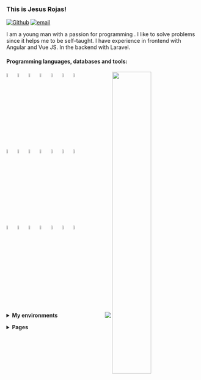### This is Jesus Rojas!

[![Github](https://img.shields.io/badge/-Github-000?style=flat&logo=Github&logoColor=white)](https://github.com/Jesus-Rojas)
[![email](https://img.shields.io/badge/-jarojas6524@misena.edu.co-000?style=flat-square&logo=gmail)](mailto:jarojas6524@misena.edu.co)

I am a young man with a passion for programming .
I like to solve problems since it helps me to be self-taught.
I have experience in frontend with Angular and Vue JS. In the backend with Laravel.


#### Programming languages, databases and tools: 
<!-- Github States -->
<p>
  <!-- Config Api Github -->
  <img width="45%" align="right" src="https://github-readme-stats.vercel.app/api?username=Jesus-Rojas&show_icons=true&hide_border=true&show_icons=true&theme=chartreuse-dark" />
  <!-- Icons Languages -->
  <code><img width="5%" src="https://www.vectorlogo.zone/logos/w3_html5/w3_html5-icon.svg"></code>
  <code><img width="5%" src="https://www.vectorlogo.zone/logos/w3_css/w3_css-icon.svg"></code>
  <code><img width="5%" src="https://www.vectorlogo.zone/logos/nodejs/nodejs-icon.svg"></code>
  <code><img width="5%" src="https://www.vectorlogo.zone/logos/firebase/firebase-icon.svg"></code>
  <code><img width="5%" src="https://www.vectorlogo.zone/logos/postgresql/postgresql-icon.svg"></code>
  <code><img width="5%" src="https://www.vectorlogo.zone/logos/mongodb/mongodb-icon.svg"></code>
  <code><img width="5%" src="https://www.vectorlogo.zone/logos/mysql/mysql-icon.svg"></code>
  <br>
  <code><img width="5%" src="https://www.vectorlogo.zone/logos/angular/angular-icon.svg"></code>
  <code><img width="5%" src="https://www.vectorlogo.zone/logos/reactjs/reactjs-icon.svg"></code>
  <code><img width="5%" src="https://www.vectorlogo.zone/logos/vuejs/vuejs-icon.svg"></code>
  <code><img width="5%" src="https://www.vectorlogo.zone/logos/graphql/graphql-icon.svg"></code>
  <code><img width="5%" src="https://www.vectorlogo.zone/logos/js_webpack/js_webpack-icon.svg"></code>
  <code><img width="5%" src="https://www.vectorlogo.zone/logos/electronjs/electronjs-icon.svg"></code>
  <code><img width="5%" src="https://www.vectorlogo.zone/logos/npmjs/npmjs-icon.svg"></code>
  <br>
  <code><img width="5%" src="https://www.vectorlogo.zone/logos/getbootstrap/getbootstrap-icon.svg"></code>
  <code><img width="5%" src="https://www.vectorlogo.zone/logos/sass-lang/sass-lang-icon.svg"></code>
  <code><img width="5%" src="https://www.vectorlogo.zone/logos/git-scm/git-scm-icon.svg"></code>
  <code><img width="5%" src="https://www.vectorlogo.zone/logos/getpostman/getpostman-icon.svg"></code>
  <code><img width="5%" src="https://www.vectorlogo.zone/logos/python/python-icon.svg"></code>
  <code><img width="5%" src="https://www.vectorlogo.zone/logos/php/php-icon.svg"></code>
  <code><img width="5%" src="https://www.vectorlogo.zone/logos/laravel/laravel-icon.svg"></code>
  <br>
  <br>
</p>

<p>
  <img src="https://github-readme-stats.vercel.app/api/top-langs/?username=Jesus-Rojas&layout=compact&theme=chartreuse-dark&hide_border=true" align="right">
</p>
<!-- Environments -->
<p>
  <details>
    <summary>
      <strong>My environments</strong>
    </summary>
    <ol>
      <li>
        <details>
          <summary>
            <strong>Laptop</strong>
          </summary>
          <ul>
            <li>CPU: Intel Celeron N 2840 (max 2.58 GHz)</li>
            <li>RAM: 8GB (DDR3 - 1600mhz)</li>
            <li>SSD: 240GB</li>
            <li>HDD: 500GB</li>
            <li> OS: Linux Lite</li>
          </ul>
        </details>
      </li>
    </ol>
  </details>
</p>
<!-- Pages -->
<p>
  <details>
    <summary>
      <strong>Pages</strong>
    </summary>
    <ol>
      <li>
        <details>
          <summary>
            <strong>Vue</strong>
          </summary>
          <ul>
              <li>
                <a href="https://jesus-rojas.github.io/platzi-music">Platzi Music</a>
              </li>
              <li>
                <a href="https://test-rojas.herokuapp.com/dashboard">Task Inertia</a>
              </li>
              <li>
                <a href="#">Counter (Pending)</a>
              </li>
        </details>
      </li>
      <li>
        <details>
          <summary>
            <strong>Angular</strong>
          </summary>
          <ul>
            <li>
              <a href="https://angular-sopotify.netlify.app/tracks">Spotify</a>
            </li>
            <li>
              <a href="https://jesus-rojas.github.io/App-Heroes">App Heroes</a>
            </li>
            <li>
              <a href="https://jesus-rojas.github.io/Angular-Graficas">Graficas</a>
            </li>
            <li>
              <a href="https://jesus-rojas.github.io/Pipes">Pipes</a>
            </li>
            <li>
              <a href="https://jesus-rojas.github.io/Angular-Forms">Formularios</a>
            </li>
            <li>
              <a href="https://jesus-rojas.github.io/Mapas-Angular">Mapas</a>
            </li>
            <li>
              <a href="https://jesus-rojas.github.io/API-Giphy">Gifs</a>
            </li>
            <li>
              <a href="https://jesus-rojas.github.io/Angular-Selectores-Anidados">Select Dinamicos</a>
            </li>
            <li>
              <a href="https://jesus-rojas.github.io/Angular-Directivas-Personalizadas">Directivas</a>
            </li>
            <li>
              <a href="https://jesus-rojas.github.io/Input-Output">Comunicacion de padre e hijo</a>
            </li>
            <li>
              <a href="https://jesus-rojas.github.io/App-Sneider">App Sneider</a>
            </li>
            <li>
              <a href="https://jesus-rojas.github.io/WebApp-Angular">WebApp + Firebase</a>
            </li>
            <li>
              <a href="https://jesus-rojas.github.io/Rest-Countries">Paises</a>
            </li>
            <li>
              <a href="https://jesus-rojas.github.io/sofka-frontend">Sofka Quiz</a>
            </li>
          </ul>
        </details>
      </li>
      <li>
        <details>
          <summary>
            <strong>React</strong>
          </summary>
          <ul>
            <li>
              <a href="https://jesus-rojas.github.io/curso-react-patrones-render">Task's Juan David</a>
            </li>
            <li>
              <a href="https://jesus-rojas.github.io/react-ecommerce-oscar">Ecommerce Oscar</a>
            </li>
            <li>
              <a href="#">Rick and Morty Oscar</a>
            </li>
            <li>
              <a href="https://brave-williams-38329b.netlify.app/">Citas Juan Pablo</a>
            </li>
            <li>
              <a href="https://flamboyant-lamport-c4491a.netlify.app/">Gastos Juan Pablo</a>
            </li>
          </ul>
        </details>
      </li>
      <li>
        <details>
          <summary>
            <strong>Javascript</strong>
          </summary>
          <ul>
            <li>
              <a href="https://jesus-rojas.github.io/Calculadora">Calculadora</a>
            </li>
            <li>
              <a href="https://jesus-rojas.github.io/ajedrez-caballo">Ajedrez Move Horse</a>
            </li>
            <li>
              <a href="https://jesus-rojas.github.io/Ciclos-Arreglos">SENA Exercises</a>
            </li>
            <li>
              <a href="https://jesus-rojas.github.io/Regex">Expresiones Regulares</a>
            </li>
            <li>
              <a href="https://awesome-heisenberg-85f898.netlify.app">Webpack Vanilla</a>
            </li>
          </ul>
        </details>
      </li>
      <li>
        <details>
          <summary>
            <strong>Html</strong>
          </summary>
          <ul>
            <li>
              <a href="https://jesus-rojas.github.io/clone-google-html">Clone Google</a>
            </li>
            <li>
              <a href="https://jesus-rojas.github.io/Pagina-Web">First Page</a>
            </li>
            <li>
              <a href="https://jesus-rojas.github.io/trabajo-usco-css-3">Exercise Usco 3</a>
            </li>
            <li>
              <a href="https://jesus-rojas.github.io/trabajo-usco-css-4">Exercise Usco 4</a>
            </li>
            <li>
              <a href="https://jesus-rojas.github.io/prototype-bus-responsive">Flexbox Distribution Bus Skeleton</a>
            </li>
            </ul>
        </details>
      </li>
      <li>
        <details>
          <summary>
            <strong>Electron JS</strong>
          </summary>
          <ul>
            <li>
              <a href="#">Udeler (pending)</a>
            </li>
          </ul>
        </details>
      </li>
    </ol>
  </details>
</p>